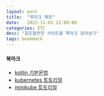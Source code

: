 ```yaml
---
layout: post
title:  "북마크 메모"
date:   2022-11-01 22:00:00
categories: ETC
desc: "참조할만한 사이트들 북마크 모아보기"
tags: bookmark
---
```


#### 북마크

- [kotlin 기본문법][kotlin]
- [kubernetes 튜토리얼][kubetutorials]
- [minikube 튜토리얼][minikube]


[kotlin]: https://kotlinlang.org/docs/basic-syntax.html
[kubetutorials]: https://kubernetes.io/ko/docs/tutorials/kubernetes-basics/
[minikube]: https://minikube.sigs.k8s.io/docs/start/